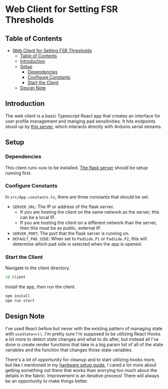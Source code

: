 # Web Client for Setting FSR Thresholds
## Table of Contents
- [Web Client for Setting FSR Thresholds](#web-client-for-setting-fsr-thresholds)
  - [Table of Contents](#table-of-contents)
  - [Introduction](#introduction)
  - [Setup](#setup)
    - [Dependencies](#dependencies)
    - [Configure Constants](#configure-constants)
    - [Start the Client](#start-the-client)
  - [Design Note](#design-note)

## Introduction
The web client is a basic Typescript React app that creates an interface for user profile management and manging pad sensitivities. It hits endpoints stood up by [this server](https://github.com/vlnguyen/itg-fsr/tree/master/server), which interacts directly with Arduino serial streams.

## Setup
### Dependencies
This client runs `node` to be installed. [The flask server](https://github.com/vlnguyen/itg-fsr/tree/master/server) should be setup running first.

### Configure Constants
In `src/App.constants.ts`, there are three constants that should be set.
- `SERVER_URL`: The IP or address of the flask server.
  - If you are hosting the client on the same network as the server, this can be a local IP.
  - If you are hosting the client on a different network than the server, then this must be as public, external IP.
- `SERVER_PORT`: The port that the flask server is running on.
- `DEFAULT_PAD_SIDE`: When set to `PadSide.P1` or `PadSide.P2`, this will determine which pad side is selected when the app is opened.

### Start the Client
Navigate to the client directory.
```bash
cd client
```
Install the app, then run the client.
```bash
npm install
npm run start
```

## Design Note
I've used React before but never with the existing pattern of managing state with `useState<>()`. I'm pretty sure I'm supposed to be utilizing React Hooks a lot more to detect state changes and what to do after, but instead all I've done is create render functions that take in a big param list of all of the state variables and the function that changes those state variables.

There's a lot of opportunity for cleanup and to start utilizing hooks more, but like I mentioned in my [hardware setup guide](https://github.com/vlnguyen/itg-fsr/blob/master/fsr/README.md), I cared a lot more about getting something out there that works than worrying too much about the details in the fabric. Improvement is an iterative process! There will always be an opportunity to make things better.